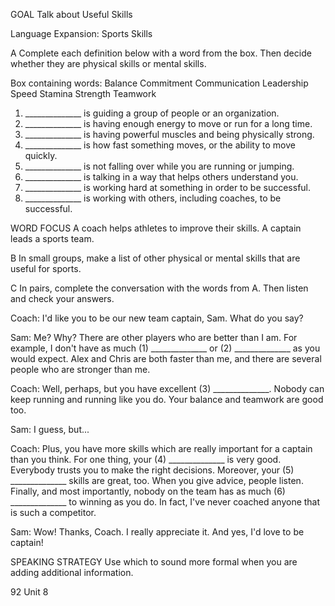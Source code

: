 GOAL Talk about Useful Skills

Language Expansion: Sports Skills

A Complete each definition below with a word from the box. Then decide whether they are physical skills or mental skills.

Box containing words:
Balance
Commitment
Communication
Leadership
Speed
Stamina
Strength
Teamwork

1. ______________ is guiding a group of people or an organization.
2. ______________ is having enough energy to move or run for a long time.
3. ______________ is having powerful muscles and being physically strong.
4. ______________ is how fast something moves, or the ability to move quickly.
5. ______________ is not falling over while you are running or jumping.
6. ______________ is talking in a way that helps others understand you.
7. ______________ is working hard at something in order to be successful.
8. ______________ is working with others, including coaches, to be successful.

WORD FOCUS
A coach helps athletes to improve their skills.
A captain leads a sports team.

B In small groups, make a list of other physical or mental skills that are useful for sports.

C In pairs, complete the conversation with the words from A. Then listen and check your answers.

Coach: I'd like you to be our new team captain, Sam. What do you say?

Sam: Me? Why? There are other players who are better than I am. For example, I don't have as much (1) ______________ or (2) ______________ as you would expect. Alex and Chris are both faster than me, and there are several people who are stronger than me.

Coach: Well, perhaps, but you have excellent (3) ______________. Nobody can keep running and running like you do. Your balance and teamwork are good too.

Sam: I guess, but...

Coach: Plus, you have more skills which are really important for a captain than you think. For one thing, your (4) ______________ is very good. Everybody trusts you to make the right decisions. Moreover, your (5) ______________ skills are great, too. When you give advice, people listen. Finally, and most importantly, nobody on the team has as much (6) ______________ to winning as you do. In fact, I've never coached anyone that is such a competitor.

Sam: Wow! Thanks, Coach. I really appreciate it. And yes, I'd love to be captain!

SPEAKING STRATEGY
Use which to sound more formal when you are adding additional information.

92 Unit 8